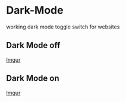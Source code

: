 # Dark-Mode
working dark mode toggle switch for websites

## Dark Mode off
[Imgur](https://i.imgur.com/CkwmHH1.png)

## Dark Mode on
[Imgur](https://i.imgur.com/MDzNJrE.png)
